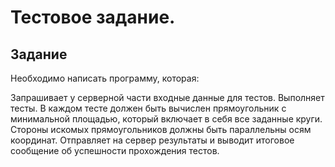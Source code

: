 # Тестовое задание.


## Задание

Необходимо написать программу, которая:

Запрашивает у серверной части входные данные для тестов.
Выполняет тесты. В каждом тесте должен быть вычислен прямоугольник с минимальной площадью, который включает в себя все заданные круги. Стороны искомых прямоугольников должны быть параллельны осям координат.
Отправляет на сервер результаты и выводит итоговое сообщение об успешности прохождения тестов.
